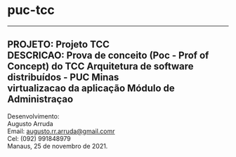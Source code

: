 # puc-tcc
-------------------------------------------------------
PROJETO: Projeto TCC <br>
DESCRICAO: Prova de conceito (Poc - Prof of Concept) do TCC Arquitetura de software distribuídos - PUC Minas<br>
virtualizacao da aplicação Módulo de Administraçao
-------------------------------------------------------
Desenvolvimento:<br>
Augusto Arruda<br>
Email: augusto.rr.arruda@gmail.comr<br>
Cel: (092) 991848979<br>
Manaus, 25 de novembro de 2021.
